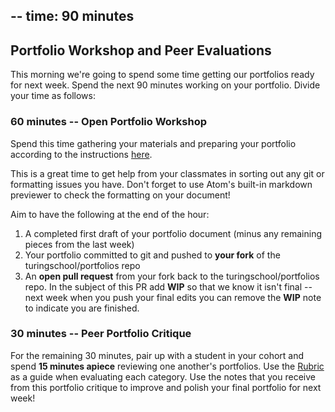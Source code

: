 --
time: 90 minutes
--

## Portfolio Workshop and Peer Evaluations


This morning we're going to spend some time getting our portfolios ready for
next week. Spend the next 90 minutes working on your portfolio. Divide your
time as follows:

### 60 minutes -- Open Portfolio Workshop

Spend this time gathering your materials and preparing your portfolio
according to the instructions [here](https://github.com/turingschool/portfolios).

This is a great time to get help from your classmates in sorting out any git
or formatting issues you have. Don't forget to use Atom's built-in markdown previewer to check the formatting on
your document!

Aim to have the following at the end of the hour:

1. A completed first draft of your portfolio document (minus any remaining pieces from the last week)
2. Your portfolio committed to git and pushed to **your fork** of the turingschool/portfolios repo
3. An **open pull request** from your fork back to the turingschool/portfolios repo. In the subject
of this PR add **WIP** so that we know it isn't final -- next week when you push your final edits
you can remove the **WIP** note to indicate you are finished.

### 30 minutes -- Peer Portfolio Critique

For the remaining 30 minutes, pair up with a student in your cohort and spend **15 minutes apiece**
reviewing one another's portfolios. Use the [Rubric](https://github.com/turingschool/portfolios/blob/master/rubric.markdown)
as a guide when evaluating each category. Use the notes that you receive from this portfolio
critique to improve and polish your final portfolio for next week!
